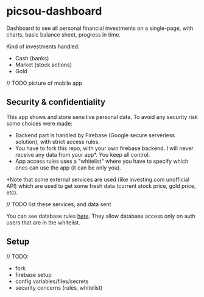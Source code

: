 # picsou-dashboard

Dashboard to see all personal financial investments on a single-page, with charts, basic balance sheet, progress in time.

Kind of investments handled:
- Cash (banks)
- Market (stock actions)
- Gold

// TODO picture of mobile app

## Security & confidentiality

This app shows and store sensitive personal data.
To avoid any security risk some choices were made:
- Backend part is handled by Firebase (Google secure serverless solution), with strict access rules.
- You have to fork this repo, with your own firebase backend. I will never receive any data from your app*. You keep all control.
- App access rules uses a "whitelist" where you have to specify which ones can use the app (it can be only you).

*Note that some external services are used (like investing.com unofficial API) which are used to get some fresh data (current stock price, gold price, etc). 

// TODO list these services, and data sent

You can see database rules [here](./packages/fire-functions/database.rules.json). They allow database access only on auth users that are in the whitelist.

## Setup

// TODO:
- fork
- firebase setup
- config variables/files/secrets
- security concerns (rules, whitelist)
